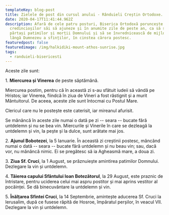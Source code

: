 ```yaml
---
templateKey: blog-post
title: Zielele de post din cursul anului - Rânduieli Creștin Ortodoxe.
date: 2020-04-17T11:41:44.962Z
description: Afară de cele patru posturi, Biserica Ortodoxă poruncește
  credincioșilor săi să ajuneze și în anumite zile de peste an, ca să se facă ei
  părtași patimilor și morții Domnului și să se învrednicească de mijlocirea pe
  lângă Dumnezeu a sfinților, în cinstea cărora postesc.
featuredpost: false
featuredimage: /img/halkidiki-mount-athos-sunrise.jpg
tags:
  - randuieli-bisericesti
---
```

Aceste zile sunt:

1. **Miercurea și Vinerea** de peste săptămână.

Miercurea postim, pentru că în această zi s-au sfătuit iudeii să vândă pe Hristos; iar Vinerea, fiindcă în ziua de Vineri a fost răstignit și a murit Mântuitorul. De aceea, aceste zile sunt întocmai cu Postul Mare.

Clericul care nu le postește este caterisit, iar mireanul afurisit.

Se mănâncă în aceste zile numai o dată pe zi -- seara -- bucate fără untdelemn și nu se bea vin. Miercurile și Vinerile în care se dezleagă la untdelemn și vin, la pește și la dulce, sunt arătate mai jos.

2. **Ajunul Bobotezei**, la 5 Ianuarie. În această zi creștinii postesc, mâncând numai o dată -- seara -- bucate fără untdelemn și nu beau vin; sau, dacă vor, nu mănâncă nimic. Ei se pregătesc să ia Agheasmă mare, a doua zi.

3. **Ziua Sf. Cruci**, la 1 August, se prăznuiește amintirea patimilor Domnului. Dezlegare la vin și untdelemn.

4. **Tăierea capului Sfântului Ioan Botezătorul**, la 29 August, este praznic de întristare, pentru uciderea celui mai aspru postitor și mai aprins vestitor al pocăinței. Se dă binecuvântare la untdelemn și vin.

5. **Înălțarea Sfintei Cruci**, la 14 Septembrie, amintește aducerea Sf. Cruci la Ierusalim, după ce fusese răpită de Hosroe, împăratul perșilor, în veacul VII. Dezlegare la vin și untdelemn.